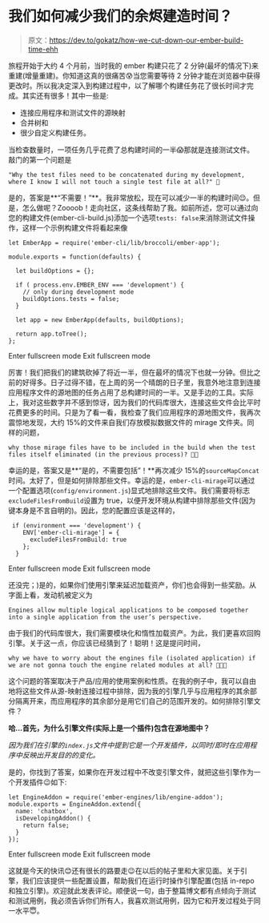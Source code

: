 # 我们如何减少我们的余烬建造时间？

> 原文：<https://dev.to/gokatz/how-we-cut-down-our-ember-build-time-ehh>

旅程开始于大约 4 个月前，当时我的 ember 构建只花了 2 分钟(最坏的情况下)来重建(增量重建)。你知道这真的很痛苦😰当您需要等待 2 分钟才能在浏览器中获得更改时。所以我决定深入到构建过程中，以了解哪个构建任务花了很长时间才完成。其实还有很多！其中一些是:

*   连接应用程序和测试文件的源映射
*   合并树和
*   很少自定义构建任务。

当检查数量时，一项任务几乎花费了总构建时间的一半😱那就是连接测试文件。敲门的第一个问题是

`"Why the test files need to be concatenated during my development, where I know I will not touch a single test file at all?" 🤔`

是的，答案是**“不需要！”**。我非常放松，现在可以减少一半的构建时间😌。但是，怎么做呢？Zoooob！走向社区，这条线帮助了我。如前所述，您可以通过向您的构建文件(ember-cli-build.js)添加一个选项`tests: false`来消除测试文件操作，这样一个示例构建文件将看起来像

```
let EmberApp = require('ember-cli/lib/broccoli/ember-app');

module.exports = function(defaults) {

  let buildOptions = {};

  if ( process.env.EMBER_ENV === 'development') {
    // only during development mode
    buildOptions.tests = false;
  }

  let app = new EmberApp(defaults, buildOptions);

  return app.toTree();
}; 
```

Enter fullscreen mode Exit fullscreen mode

厉害！我们把我们的建筑砍掉了将近一半，但在最坏的情况下也就一分钟。但比之前的好得多。日子过得不错，在上周的另一个晴朗的日子里，我意外地注意到连接应用程序文件的源地图的任务占用了总构建时间的一半。又是手边的工具。实际上，我对这些数字并不感到惊讶，因为我们的代码库很大，连接这些文件会比平时花费更多的时间。只是为了看一看，我检查了我们应用程序的源地图文件，我再次震惊地发现，大约 15%的文件来自我们存放模拟数据文件的 mirage 文件夹。同样的问题，

`why those mirage files have to be included in the build when the test files itself eliminated (in the previous process)? 🤔🤔`

幸运的是，答案又是**“是的，不需要包括”！**再次减少 15%的`sourceMapConcat`时间。太好了，但是如何排除那些文件。幸运的是，`ember-cli-mirage`可以通过一个配置选项(`config/environment.js`)显式地排除这些文件。我们需要将标志`excludeFilesFromBuild`设置为 true，以便开发环境从构建中排除那些文件(因为键本身是不言自明的)。因此，您的配置应该是这样的，

```
 if (environment === 'development') {
    ENV['ember-cli-mirage'] = {
      excludeFilesFromBuild: true
    };
  } 
```

Enter fullscreen mode Exit fullscreen mode

还没完；)是的，如果你们使用引擎来延迟加载资产，你们也会得到一些奖励。从字面上看，发动机被定义为

`Engines allow multiple logical applications to be composed together into a single application from the user’s perspective.`

由于我们的代码库很大，我们需要模块化和惰性加载资产。为此，我们更喜欢回购引擎。关于这一点，你应该已经猜到了！聪明！这是提问时间，

`why we have to worry about the engines file (isolated application) if we are not gonna touch the engine related modules at all? 🤔🤔🤔`

这个问题的答案取决于产品/应用的使用案例和性质。在我的例子中，我可以自由地将这些文件从源-映射连接过程中排除，因为我的引擎几乎与应用程序的其余部分隔离开来，而应用程序的其余部分是用它们自己的范围开发的。如何排除引擎文件？

**哈...首先，为什么引擎文件(实际上是一个插件)包含在源地图中？**

*因为我们在引擎的`index.js`文件中提到它是一个开发插件，以同时/即时在应用程序中反映出开发目的的变化。*

是的，你找到了答案，如果你在开发过程中不改变引擎文件，就把这些引擎作为一个开发插件😉如下:

```
let EngineAddon = require('ember-engines/lib/engine-addon');
module.exports = EngineAddon.extend({
  name: 'chatbox',
  isDevelopingAddon() {
    return false;
  }
}); 
```

Enter fullscreen mode Exit fullscreen mode

这就是今天的快讯😊还有很长的路要走😉在以后的帖子里和大家见面。关于引擎，我们应该提供一些配置设置，帮助我们在运行时操作引擎配置(包括 in-repo 和独立引擎)。欢迎就此发表评论。顺便说一句，由于整篇博文都有点倾向于测试和测试用例，我必须告诉你们所有人，我喜欢测试用例，因为它和开发过程处于同一水平😇。